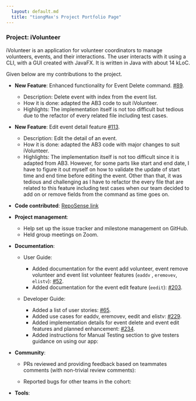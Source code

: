 ```yaml
---
  layout: default.md
  title: "tiongMax's Project Portfolio Page"
---
```


### Project: iVolunteer

iVolunteer is an application for volunteer coordinators to manage volunteers, events, and their interactions. The user 
interacts with it using a CLI, with a GUI created with JavaFX. It is written in Java with about 14 kLoC.

Given below are my contributions to the project.

* **New Feature**: Enhanced functionality for Event Delete command. [#89](https://github.com/AY2324S1-CS2103T-T14-4/tp/pull/89).
  * Description: Delete event with index from the event list.
  * How it is done: adapted the AB3 code to suit iVolunteer.
  * Highlights: The implementation itself is not too difficult but tedious due to the refactor of every related file
    including test cases.

* **New Feature**: Edit event detail feature [#113](https://github.com/AY2324S1-CS2103T-T14-4/tp/pull/113).
  * Description: Edit the detail of an event. 
  * How it is done: adapted the AB3 code with major changes to suit iVolunteer.
  * Highlights: The implementation itself is not too difficult since it is adapted from AB3. However, for some parts like 
    start and end date, I have to figure it out myself on how to validate the update of start time and end time before
    editing the event. Other than that, it was tedious and challenging as I have to refactor the every file that are 
    related to this feature including test cases when our team decided to add on or remove fields from the command as 
    time goes on.

* **Code contributed**: [RepoSense link](https://nus-cs2103-ay2324s1.github.io/tp-dashboard/?search=tiongMax&breakdown=true)

* **Project management**: 
    * Help set up the issue tracker and milestone management on GitHub.
    * Held group meetings on Zoom.

* **Documentation**: 
  * User Guide: 
    * Added documentation for the event add volunteer, event remove volunteer and event list volunteer features (`eaddv`
      , `eremovev`, `elistv`): [#52](https://github.com/AY2324S1-CS2103T-T14-4/tp/pull/52).
    * Added documentation for the event edit feature (`eedit`): [#203](https://github.com/AY2324S1-CS2103T-T14-4/tp/pull/203).
    
  * Developer Guide:
    * Added a list of user stories: [#65](https://github.com/AY2324S1-CS2103T-T14-4/tp/pull/65).
    * Added use cases for eaddv, eremovev, eedit and elistv: [#229](https://github.com/AY2324S1-CS2103T-T14-4/tp/pull/229).
    * Added implementation details for event delete and event edit features and planned enhancement: 
      [#234](https://github.com/AY2324S1-CS2103T-T14-4/tp/pull/234).
    * Added instructions for Manual Testing section to give testers guidance on using our app:
    
* **Community**: 
  * PRs reviewed and providing feedback based on teammates comments (with non-trivial review comments):
    
  * Reported bugs for other teams in the cohort:

* **Tools**: 

